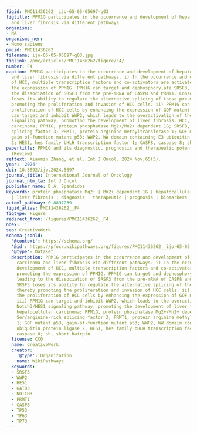 ```yaml
---
figid: PMC11436262__ijo-65-05-05697-g03
figtitle: PPM1G participates in the occurrence and development of hepatocellular carcinoma
  and liver fibrosis via different pathways
organisms:
- NA
organisms_ner:
- Homo sapiens
pmcid: PMC11436262
filename: ijo-65-05-05697-g03.jpg
figlink: /pmc/articles/PMC11436262/figure/F4/
number: F4
caption: PPM1G participates in the occurrence and development of hepatocellular carcinoma
  and liver fibrosis via different pathways. i) In the occurrence and development
  of HCC, multiple transcription factors and co-activators are activated, promoting
  the expression of PPM1G. PPM1G can target and dephosphorylate SRSF3, leading to
  the dissociation of SRSF3 from the pre-mRNA of CASP8 and PRMT1. Consequently, SRSF3
  loses its ability to regulate the alternative splicing of these pre-mRNAs, thereby
  promoting the proliferation and invasion of HCC cells. ii) PPM1G can promote the
  proliferation of HCC cells by enhancing the expression of GOF mutant p53. iii) PPM1G
  can target and inhibit WWP2, which leads to the overactivation of the Notch3/HES1
  signaling pathway, promoting the development of liver fibrosis. HCC, hepatocellular
  carcinoma; PPM1G, protein phosphatase Mg2+/Mn2+ dependent 1G; SRSF3, Ser/arginine-rich
  splicing factor 3; PRMT1, protein arginine methyltransferase 1; GOF mutant p53,
  gain-of-function mutant p53; WWP2, WW domain containing E3 ubiquitin protein ligase
  2; HES1, hes family bHLH transcription factor 1; CASP8, caspase 8; sh, short hairpin
papertitle: PPM1G and its diagnostic, prognostic and therapeutic potential in HCC
  (Review)
reftext: Xiaomin Zhang, et al. Int J Oncol. 2024 Nov;65(5).
year: '2024'
doi: 10.3892/ijo.2024.5697
journal_title: International Journal of Oncology
journal_nlm_ta: Int J Oncol
publisher_name: D.A. Spandidos
keywords: protein phosphatase Mg2+ | Mn2+ dependent 1G | hepatocellular carcinoma
  | liver fibrosis | diagnosis | therapeutic | prognosis | biomarkers
automl_pathway: 0.8897239
figid_alias: PMC11436262__F4
figtype: Figure
redirect_from: /figures/PMC11436262__F4
ndex: ''
seo: CreativeWork
schema-jsonld:
  '@context': https://schema.org/
  '@id': https://pfocr.wikipathways.org/figures/PMC11436262__ijo-65-05-05697-g03.html
  '@type': Dataset
  description: PPM1G participates in the occurrence and development of hepatocellular
    carcinoma and liver fibrosis via different pathways. i) In the occurrence and
    development of HCC, multiple transcription factors and co-activators are activated,
    promoting the expression of PPM1G. PPM1G can target and dephosphorylate SRSF3,
    leading to the dissociation of SRSF3 from the pre-mRNA of CASP8 and PRMT1. Consequently,
    SRSF3 loses its ability to regulate the alternative splicing of these pre-mRNAs,
    thereby promoting the proliferation and invasion of HCC cells. ii) PPM1G can promote
    the proliferation of HCC cells by enhancing the expression of GOF mutant p53.
    iii) PPM1G can target and inhibit WWP2, which leads to the overactivation of the
    Notch3/HES1 signaling pathway, promoting the development of liver fibrosis. HCC,
    hepatocellular carcinoma; PPM1G, protein phosphatase Mg2+/Mn2+ dependent 1G; SRSF3,
    Ser/arginine-rich splicing factor 3; PRMT1, protein arginine methyltransferase
    1; GOF mutant p53, gain-of-function mutant p53; WWP2, WW domain containing E3
    ubiquitin protein ligase 2; HES1, hes family bHLH transcription factor 1; CASP8,
    caspase 8; sh, short hairpin
  license: CC0
  name: CreativeWork
  creator:
    '@type': Organization
    name: WikiPathways
  keywords:
  - SRSF3
  - WWP2
  - HES1
  - GATD3
  - NOTCH3
  - PRMT1
  - CASP8
  - TP53
  - TP63
  - TP73
---
```

